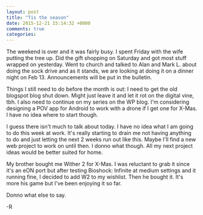 ```yaml
---
layout: post
title: "Tis the season"
date: 2015-12-21 15:14:32 +0000
comments: true
categories: 
---
```


The weekend is over and it was fairly busy. I spent Friday with the wife putting the tree up. Did the gift shopping on Saturday and got most stuff wrapped on yesterday. Went to church and talked to Alan and Mark L. about doing the sock drive and as it stands, we are looking at doing it on a dinner night on Feb 13. Announcements will be put in the bulletin.

Things I still need to do before the month is out: I need to get the old blogspot blog shut down. Might just leave it and let it rot on the digital vine, tbh. I also need to continue on my series on the WP blog. I'm considering designing a POV app for Android to work with a drone if I get one for X-Mas. I have no idea where to start though.

I guess there isn't much to talk about today. I have no idea what I am going to do this week at work. It's really starting to drain me not having anything to do and just letting the next 2 weeks run out like this. Maybe I'll find a new web project to work on until then. I donno  what though. All my next project ideas would be better suited for home.

My brother bought me Wither 2 for X-Mas. I was reluctant to grab it since it's an eON port but after testing Bioshock: Infinite at medium settings and it running fine, I decided to add W2 to my wishlist. Then he bought it. It's more his game but I've been enjoying it so far. 

Donno what else to say.

-R

